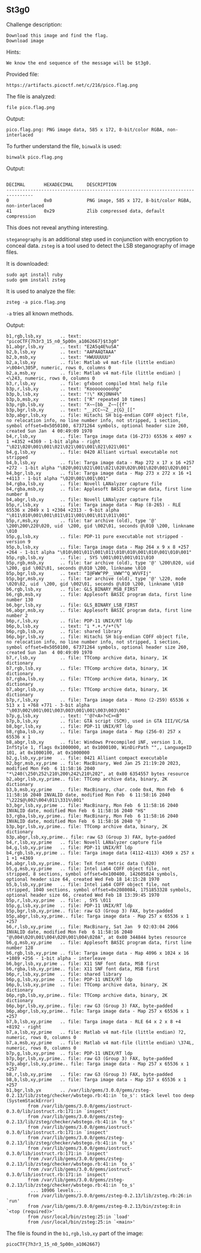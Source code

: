 ## St3g0

Challenge description:
```
Download this image and find the flag.
Download image
```
Hints:
```
We know the end sequence of the message will be $t3g0.
```

Provided file:
```
https://artifacts.picoctf.net/c/216/pico.flag.png
```

The file is analyzed:
```
file pico.flag.png
```

Output:
```
pico.flag.png: PNG image data, 585 x 172, 8-bit/color RGBA, non-interlaced
```

To further understand the file, ```binwalk``` is used:
```
binwalk pico.flag.png
```

Output:
```

DECIMAL       HEXADECIMAL     DESCRIPTION
--------------------------------------------------------------------------------
0             0x0             PNG image, 585 x 172, 8-bit/color RGBA, non-interlaced
41            0x29            Zlib compressed data, default compression
```

This does not reveal anything interesting.

```steganography``` is an additional step used in conjunction with encryption to conceal data.
```zsteg``` is a tool used to detect the LSB steganography of image files.

It is downloaded:
```
sudo apt install ruby
sudo gem install zsteg
```

It is used to analyze the file:
```
zsteg -a pico.flag.png
```
```-a``` tries all known methods.

Output:
```
b1,rgb,lsb,xy       .. text: "picoCTF{7h3r3_15_n0_5p00n_a1062667}$t3g0"
b1,abgr,lsb,xy      .. text: "E2A5q4E%uSA"
b2,b,lsb,xy         .. text: "AAPAAQTAAA"
b2,b,msb,xy         .. text: "HWUUUUUU"
b2,a,lsb,xy         .. file: Matlab v4 mat-file (little endian) >\004<\305P, numeric, rows 0, columns 0
b2,a,msb,xy         .. file: Matlab v4 mat-file (little endian) | <\243, numeric, rows 0, columns 0
b3,r,lsb,xy         .. file: gfxboot compiled html help file
b3p,r,lsb,xy        .. text: "Kooooooooohp"
b3p,b,lsb,xy        .. text: "!\" KKjONH4%"
b3p,b,msb,xy        .. text: ["R" repeated 10 times]
b3p,rgb,lsb,xy      .. text: "X~~[bb__Z~~[{f"
b3p,bgr,lsb,xy      .. text: "__zCC~~Z__z{G}_[["
b3p,abgr,lsb,xy     .. file: Hitachi SH big-endian COFF object file, no relocation info, no line number info, not stripped, 1 section, symbol offset=0x5050100, 67371264 symbols, optional header size 260, created Sun Jan  4 00:49:09 1970
b4,r,lsb,xy         .. file: Targa image data (16-273) 65536 x 4097 x 1 +4352 +4369 - 1-bit alpha - right "\021\020\001\001\021\021\001\001\021\021\001"
b4,g,lsb,xy         .. file: 0420 Alliant virtual executable not stripped
b4,b,lsb,xy         .. file: Targa image data - Map 272 x 17 x 16 +257 +272 - 1-bit alpha "\020\001\021\001\021\020\020\001\020\001\020\001"
b4,bgr,lsb,xy       .. file: Targa image data - Map 273 x 272 x 16 +1 +4113 - 1-bit alpha "\020\001\001\001"
b4,rgba,lsb,xy      .. file: Novell LANalyzer capture file
b4,rgba,msb,xy      .. file: Applesoft BASIC program data, first line number 8
b4,abgr,lsb,xy      .. file: Novell LANalyzer capture file
b5p,r,lsb,xy        .. file: Targa image data - Map (8-265) - RLE 65536 x 2049 x 1 +2304 +2313 - 9-bit alpha "\011\010\001\001\011\011\001\001\011\011\001"
b5p,r,msb,xy        .. file: tar archive (old), type '@' \200\200\220\020, uid  \200, gid \002\01, seconds @\010 \200, linkname \010
b5p,g,lsb,xy        .. file: PDP-11 pure executable not stripped - version 9
b5p,b,lsb,xy        .. file: Targa image data - Map 264 x 9 x 8 +257 +264 - 1-bit alpha "\010\001\011\001\011\010\010\001\010\001\010\001"
b5p,rgb,lsb,xy      .. file: , SYS \001\001\001\011\010
b5p,rgb,msb,xy      .. file: tar archive (old), type '@' \200\020, uid  \200, gid \002\01, seconds @\010 \200, linkname \010
b5p,bgr,lsb,xy      .. text: "I@FWW^PP__VWW^^Q_WVVFIj"
b5p,bgr,msb,xy      .. file: tar archive (old), type '@' \220, mode \020\02, uid  \200, gid \002\01, seconds @\010 \200, linkname \010
b6,rgb,lsb,xy       .. file: GLS_BINARY_MSB_FIRST
b6,rgb,msb,xy       .. file: Applesoft BASIC program data, first line number 130
b6,bgr,lsb,xy       .. file: GLS_BINARY_LSB_FIRST
b6,abgr,msb,xy      .. file: Applesoft BASIC program data, first line number 2
b6p,r,lsb,xy        .. file: PDP-11 UNIX/RT ldp
b6p,b,lsb,xy        .. text: "i *.+.*/+*(%"
b6p,rgb,lsb,xy      .. file: shared library
b6p,bgr,lsb,xy      .. file: Hitachi SH big-endian COFF object file, no relocation info, no line number info, not stripped, 1 section, symbol offset=0x5050100, 67371264 symbols, optional header size 260, created Sun Jan  4 00:49:09 1970
b7,r,lsb,xy         .. file: TTComp archive data, binary, 1K dictionary
b7,rgb,lsb,xy       .. file: TTComp archive data, binary, 1K dictionary
b7,rgba,lsb,xy      .. file: TTComp archive data, binary, 1K dictionary
b7,abgr,lsb,xy      .. file: TTComp archive data, binary, 1K dictionary
b7p,r,lsb,xy        .. file: Targa image data - Mono (2-259) 65536 x 513 x 1 +768 +771 - 3-bit alpha "\003\002\001\001\003\003\001\001\003\003\001"
b7p,g,lsb,xy        .. text: "'@?<A>?<C><B"
b7p,b,lsb,xy        .. file: GTA script (SCM), used in GTA III/VC/SA
b8,bgr,lsb,xy       .. file: PDP-11 UNIX/RT ldp
b8,rgba,lsb,xy      .. file: Targa image data - Map (256-0) 257 x 65536 x 1
b8,abgr,lsb,xy      .. file: Windows Precompiled iNF, version 1.0, InfStyle 1, flags 0x1000000, at 0x1000100, WinDirPath "",, LanguageID 101, at 0x1000100, at 0x1000000
b2,g,lsb,xy,prime   .. file: 0421 Alliant compact executable
b2,bgr,msb,xy,prime .. file: MacBinary, Wed Jan 25 21:19:20 2023, modified Mon Feb  6 11:58:16 2040 "*\240(\250\252\210\200\242\210\202", at 0x80 6354557 bytes resource
b2,abgr,lsb,xy,prime.. file: TTComp archive data, binary, 2K dictionary
b3,b,msb,xy,prime   .. file: MacBinary, char. code 0x4, Mon Feb  6 11:58:16 2040 INVALID date, modified Mon Feb  6 11:58:16 2040 "\222$@\002\004\011\331%\001"
b3,bgr,lsb,xy,prime .. file: MacBinary, Mon Feb  6 11:58:16 2040 INVALID date, modified Mon Feb  6 11:58:16 2040 "H$"
b3,rgba,lsb,xy,prime.. file: MacBinary, Mon Feb  6 11:58:16 2040 INVALID date, modified Mon Feb  6 11:58:16 2040 "@ "
b3p,bgr,lsb,xy,prime.. file: TTComp archive data, binary, 2K dictionary
b3p,abgr,lsb,xy,prime.. file: raw G3 (Group 3) FAX, byte-padded
b4,r,lsb,xy,prime   .. file: Novell LANalyzer capture file
b4,g,lsb,xy,prime   .. file: PDP-11 UNIX/RT ldp
b4,rgb,lsb,xy,prime .. file: Targa image data (4112-4113) 4369 x 257 x 1 +1 +4369
b4,abgr,lsb,xy,prime.. file: TeX font metric data (\020)
b5,g,msb,xy,prime   .. file: Intel ia64 COFF object file, not stripped, 8 sections, symbol offset=0x100400, 142605824 symbols, optional header size 64, created Wed Feb 18 14:15:28 1970
b5,b,lsb,xy,prime   .. file: Intel ia64 COFF object file, not stripped, 1040 sections, symbol offset=0x2080084, 1751853328 symbols, optional header size 66, created Wed Feb 18 13:39:45 1970
b5p,r,lsb,xy,prime  .. file: , SYS \011
b5p,g,lsb,xy,prime  .. file: PDP-11 UNIX/RT ldp
b5p,bgr,lsb,xy,prime.. file: raw G3 (Group 3) FAX, byte-padded
b5p,abgr,lsb,xy,prime.. file: Targa image data - Map 257 x 65536 x 1 +257
b6,r,lsb,xy,prime   .. file: MacBinary, Sat Jan  9 02:03:04 2066 INVALID date, modified Mon Feb  6 11:58:16 2040 "@\004\020\001\004\020\001\004\020A", at 0x80 344844 bytes resource
b6,g,msb,xy,prime   .. file: Applesoft BASIC program data, first line number 128
b6,rgb,lsb,xy,prime .. file: Targa image data - Map 4096 x 1024 x 16 +1089 +256 - 1-bit alpha - interleave
b6,bgr,lsb,xy,prime .. file: X11 SNF font data, MSB first
b6,rgba,lsb,xy,prime.. file: X11 SNF font data, MSB first
b6p,r,lsb,xy,prime  .. file: shared library
b6p,g,lsb,xy,prime  .. file: PDP-11 UNIX/RT ldp
b6p,b,lsb,xy,prime  .. file: TTComp archive data, binary, 2K dictionary
b6p,rgb,lsb,xy,prime.. file: TTComp archive data, binary, 2K dictionary
b6p,bgr,lsb,xy,prime.. file: raw G3 (Group 3) FAX, byte-padded
b6p,abgr,lsb,xy,prime.. file: Targa image data - Map 257 x 65536 x 1 +257
b7,b,lsb,xy,prime   .. file: Targa image data - RLE 64 x 2 x 8 +4 +8192 - right
b7,a,lsb,xy,prime   .. file: Matlab v4 mat-file (little endian) ?2, numeric, rows 0, columns 0
b7,a,msb,xy,prime   .. file: Matlab v4 mat-file (little endian) \374L, numeric, rows 0, columns 0
b7p,g,lsb,xy,prime  .. file: PDP-11 UNIX/RT ldp
b7p,bgr,lsb,xy,prime.. file: raw G3 (Group 3) FAX, byte-padded
b7p,abgr,lsb,xy,prime.. file: Targa image data - Map 257 x 65536 x 1 +257
b8,r,lsb,xy,prime   .. file: raw G3 (Group 3) FAX, byte-padded
b8,b,lsb,xy,prime   .. file: Targa image data - Map 257 x 65536 x 1 +257
b1,bgr,lsb,yx       .. /var/lib/gems/3.0.0/gems/zsteg-0.2.13/lib/zsteg/checker/wbstego.rb:41:in `to_s': stack level too deep (SystemStackError)
        from /var/lib/gems/3.0.0/gems/iostruct-0.3.0/lib/iostruct.rb:171:in `inspect'
        from /var/lib/gems/3.0.0/gems/zsteg-0.2.13/lib/zsteg/checker/wbstego.rb:41:in `to_s'
        from /var/lib/gems/3.0.0/gems/iostruct-0.3.0/lib/iostruct.rb:171:in `inspect'
        from /var/lib/gems/3.0.0/gems/zsteg-0.2.13/lib/zsteg/checker/wbstego.rb:41:in `to_s'
        from /var/lib/gems/3.0.0/gems/iostruct-0.3.0/lib/iostruct.rb:171:in `inspect'
        from /var/lib/gems/3.0.0/gems/zsteg-0.2.13/lib/zsteg/checker/wbstego.rb:41:in `to_s'
        from /var/lib/gems/3.0.0/gems/iostruct-0.3.0/lib/iostruct.rb:171:in `inspect'
        from /var/lib/gems/3.0.0/gems/zsteg-0.2.13/lib/zsteg/checker/wbstego.rb:41:in `to_s'
         ... 10906 levels...
        from /var/lib/gems/3.0.0/gems/zsteg-0.2.13/lib/zsteg.rb:26:in `run'
        from /var/lib/gems/3.0.0/gems/zsteg-0.2.13/bin/zsteg:8:in `<top (required)>'
        from /usr/local/bin/zsteg:25:in `load'
        from /usr/local/bin/zsteg:25:in `<main>'
```

The file is found in the ```b1,rgb,lsb,xy``` part of the image:
```
picoCTF{7h3r3_15_n0_5p00n_a1062667}
```

